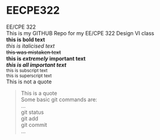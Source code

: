 # EECPE322
EE/CPE 322  
This is my GITHUB Repo for my EE/CPE 322 Design VI class  
**this is bold text**  
*this is italicised text*  
~~this was mistaken text~~  
**this is _extremely_ important text**  
***this is all important text***  
<sub>this is subscript text</sub>  
<sup>this is superscript text</sup>  
This is not a quote  
>This is a quote  
Some basic git commands are:  
...  
git status  
git add  
git commit  
...
